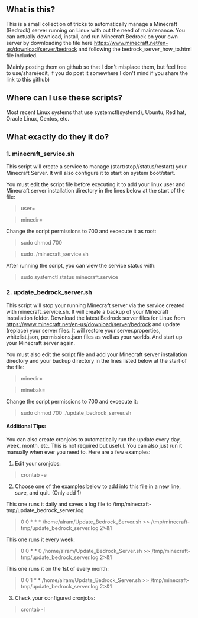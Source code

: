 ## What is this?

  This is a small collection of tricks to automatically manage a Minecraft (Bedrock) server running on Linux with out the need of maintenance. 
  You can actually download, install, and run Minecraft Bedrock on your own server by downloading the file here https://www.minecraft.net/en-us/download/server/bedrock and following the bedrock_server_how_to.html file included. 
  
  (Mainly posting them on github so that I don't misplace them, but feel free to use/share/edit, if you do post it somewhere I don't mind if you share the link to this github)

## Where can I use these scripts? 

  Most recent Linux systems that use systemctl(systemd), Ubuntu, Red hat, Oracle Linux, Centos, etc.

## What exactly do they it do?


### 1. minecraft_service.sh 

  This script will create a service to manage (start/stop//status/restart) your Minecraft Server. It will also configure it to start on system boot/start. 

  You must edit the script file before executing it to add your linux user and Minecraft server installation directory in the lines below at the start of the file:
>user= 

>minedir= 

  Change the script permissions to 700 and excecute it as root:
> sudo chmod 700

> sudo ./minecraft_service.sh

  After running the script, you can view the service status with: 
> sudo systemctl status minecraft.service

### 2. update_bedrock_server.sh

  This script will stop your running Minecraft server via the service created with minecraft_service.sh.
  It will create a backup of your Minecraft installation folder. 
  Download the latest Bedrock server files for Linux from https://www.minecraft.net/en-us/download/server/bedrock and update (replace) your server files. 
  It will restore your server.properties, whitelist.json, permissions.json files as well as your worlds.
  And start up your Minecraft server again.

  You must also edit the script file and add your Minecraft server installation directory and your backup directory in the lines listed below at the start of the file:
>minedir=

>minebak=

  Change the script permissions to 700 and excecute it:
> sudo chmod 700
> ./update_bedrock_server.sh


#### Additional Tips: 

You can also create cronjobs to automatically run the update every day, week, month, etc.
This is not required but useful. You can also just run it manually when ever you need to. 
Here are a few examples: 

1. Edit your cronjobs: 
> crontab -e 

2. Choose one of the examples below to add into this file in a new line, save, and quit.  (Only add 1)


This one runs it daily and saves a log file to /tmp/minecraft-tmp/update_bedrock_server.log
> 0 0 * * * /home/alram/Update_Bedrock_Server.sh >> /tmp/minecraft-tmp/update_bedrock_server.log  2>&1

This one runs it every week:
> 0 0 * * 0 /home/alram/Update_Bedrock_Server.sh >> /tmp/minecraft-tmp/update_bedrock_server.log  2>&1

This one runs it on the 1st of every month:
> 0 0 1 * *  /home/alram/Update_Bedrock_Server.sh >> /tmp/minecraft-tmp/update_bedrock_server.log  2>&1

3. Check your configured cronjobs:
> crontab -l
